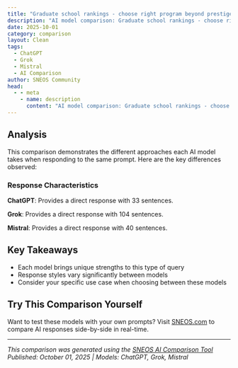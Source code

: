 ```yaml
---
title: "Graduate school rankings - choose right program beyond prestige"
description: "AI model comparison: Graduate school rankings - choose right program beyond prestige..."
date: 2025-10-01
category: comparison
layout: Clean
tags:
  - ChatGPT
  - Grok
  - Mistral
  - AI Comparison
author: SNEOS Community
head:
  - - meta
    - name: description
      content: "AI model comparison: Graduate school rankings - choose right program beyond prestige..."
---
```


<ChatComparison
  title="Graduate school rankings - choose right program beyond prestige"
  prompt="Graduate school rankings - choose right program beyond prestige"
  :responses='{"ChatGPT": "Choosing the right graduate school program is about much more than just prestige or rankings. While rankings can provide a general sense of a program\u2019s reputation, other factors often play a more critical role in your success and satisfaction. Here are some key considerations to help you select the right graduate program beyond prestige:\n\n### 1. **Research Interests and Faculty Expertise**\n- Look for programs where faculty members\u2019 research aligns closely with your own interests.\n- Investigate potential advisors and their recent publications.\n- Consider the availability of mentors who can support your specific goals.\n\n### 2. **Program Curriculum and Specializations**\n- Examine the courses offered and whether they match your educational and career objectives.\n- Check if there are opportunities for interdisciplinary study or specialization areas that interest you.\n\n### 3. **Resources and Facilities**\n- Assess the quality of labs, libraries, technology, and other facilities.\n- Consider access to funding for research, travel, and conferences.\n\n### 4. **Funding and Financial Support**\n- Look into the availability of scholarships, assistantships, fellowships, or grants.\n- Understand the cost of attendance and potential debt.\n\n### 5. **Career Support and Outcomes**\n- Investigate the department\u2019s track record for placing graduates in jobs or postdoctoral positions.\n- Consider the strength of the alumni network and career services.\n\n### 6. **Program Culture and Environment**\n- Visit campuses if possible to get a sense of community, diversity, and support.\n- Talk to current students about their experiences and work-life balance.\n\n### 7. **Location and Lifestyle**\n- Consider geographic preferences, living costs, and proximity to industry hubs or research centers.\n- Think about whether you prefer urban, suburban, or rural settings.\n\n### 8. **Flexibility and Program Format**\n- Check if the program offers part-time, online, or evening classes if you need flexibility.\n- Consider the program length and any opportunities for internships or practical experience.\n\n### 9. **Accreditation and Recognition**\n- Ensure the program is accredited by relevant bodies.\n- Consider field-specific certifications or endorsements.\n\n---\n\n### Summary\n\nWhile prestige can open doors, the best graduate program for you fits your research interests, supports your career goals, offers adequate funding, and provides a nurturing community. Focus on finding a program where you can thrive academically, professionally, and personally.\n\nIf you want, I can help you create a checklist or evaluate specific programs you\u2019re considering!", "Grok": "Choosing the right graduate school program is a critical decision that goes beyond simply looking at rankings or prestige. While rankings (like those from U.S. News \u0026 World Report, QS World University Rankings, or Times Higher Education) can provide a general sense of a program\u0027s reputation, they often fail to account for individual needs, career goals, and personal circumstances. Here\u0027s a comprehensive guide to help you select the right graduate program by focusing on factors beyond prestige:\n\n---\n\n### 1. Align the Program with Your Career Goals\n - **Program Focus and Specialization:** Research the curriculum and faculty expertise to ensure the program aligns with your specific interests and career aspirations. For example, if you\u0027re pursuing a master\u0027s in computer science with a focus on artificial intelligence, ensure the program offers relevant courses, research opportunities, and faculty who are leaders in that field.\n - **Industry Connections and Job Placement:** Look at the program\u0027s track record for placing graduates in your desired industry or role. Check alumni networks, career services, internship opportunities, and partnerships with companies or organizations.\n - **Licensing or Certification (if applicable):** For fields like law, medicine, or counseling, ensure the program meets the necessary accreditation or licensing requirements for your state or country.\n - **Long-Term Outcomes:** Investigate where alumni are 5\u201310 years after graduation. Are they in roles or industries that match your goals?\n\n **How to Research:** Check the program\u2019s website for alumni stories, career services data, and LinkedIn for graduate outcomes.\n\n---\n\n### 2. Evaluate Faculty and Research Opportunities\n - **Faculty Expertise:** Look for professors whose research or professional work aligns with your interests. If possible, reach out to them before applying to discuss potential research or mentorship opportunities.\n - **Research Facilities and Resources:** If your field involves research (e.g., STEM, social sciences), assess the availability of labs, funding, and access to cutting-edge technology or datasets.\n - **Publication and Collaboration Opportunities:** Check if students frequently co-author papers with faculty or present at conferences, as this can boost your resume or CV.\n\n **How to Research:** Review faculty bios on the program\u2019s website, search for their recent publications on Google Scholar, and look for student testimonials about working with faculty.\n\n---\n\n### 3. Consider Program Fit and Culture\n - **Teaching Style and Learning Environment:** Does the program emphasize hands-on learning, case studies, or theoretical research? Ensure the teaching style matches your learning preferences.\n - **Cohort Size and Diversity:** Smaller programs may offer more personalized attention, while larger ones might provide broader networking opportunities. Also, consider the diversity of the student body and whether the environment feels inclusive.\n - **Location and Lifestyle:** Think about the program\u0027s location in terms of cost of living, proximity to industry hubs, and quality of life. For instance, a program in Silicon Valley might offer tech opportunities but come with a high cost of living.\n - **Campus Culture:** Visit the campus (if possible) or attend virtual open houses to get a sense of the community. Are students collaborative or competitive? Does the culture align with your personality?\n\n **How to Research:** Speak to current students or alumni through forums, social media groups, or program-organized events. Websites like GradCafe also offer student insights and experiences.\n\n---\n\n### 4. Assess Financial Considerations\n - **Tuition and Cost of Attendance:** Prestige often comes with a higher price tag. Compare the total cost (tuition, fees, living expenses) against your budget and potential return on investment (ROI).\n - **Funding Opportunities:** Look for scholarships, fellowships, assistantships (teaching or research), or employer sponsorships. Some programs offer guaranteed funding for PhD students, for example.\n - **Debt vs. Earning Potential:** Consider how much debt you\u2019re willing to take on and whether the program\u2019s graduates earn salaries that justify the cost. Use tools like the U.S. Department of Education\u2019s College Scorecard to see graduate earnings data.\n - **Part-Time or Online Options:** If cost is a concern, explore part-time, hybrid, or online programs that allow you to work while studying.\n\n **How to Research:** Review the program\u2019s financial aid page, contact the admissions office for funding details, and use salary data from sources like Glassdoor or Payscale to estimate ROI.\n\n---\n\n### 5. Examine Flexibility and Support Systems\n - **Program Structure and Duration:** Does the program offer flexibility in course selection, pace, or scheduling? For working professionals, evening or weekend classes might be essential.\n - **Advising and Mentorship:** Investigate the availability of academic advisors, career counselors, and peer support networks to help you navigate the challenges of graduate school.\n - **Mental Health and Wellness Resources:** Grad school can be stressful. Check if the university offers counseling services, stress management workshops, or other support systems.\n\n **How to Research:** Look for reviews or ask current students about their experiences with advising and support services. Check the university\u2019s student services website for details on wellness programs.\n\n---\n\n### 6. Look at Networking and Alumni Connections\n - **Alumni Network Strength:** A strong alumni network can provide mentorship, job referrals, and lifelong connections. Research how active and accessible the alumni network is.\n - **Industry Events and Conferences:** Does the program host or sponsor events where you can meet professionals in your field?\n - **Location-Based Networking:** Programs in major cities or industry hubs (e.g., New York for finance, Los Angeles for entertainment) may offer better access to networking opportunities.\n\n **How to Research:** Search LinkedIn for alumni in your desired field, attend virtual or in-person networking events hosted by the program, and ask admissions about alumni engagement.\n\n---\n\n### 7. Investigate Rankings with a Critical Eye\n Rankings can be a starting point but should not be the sole factor in your decision. Understand their limitations:\n - **Methodology:** Different rankings prioritize different metrics (e.g., research output, student satisfaction, employability). U.S. News, for instance, heavily weighs peer and employer surveys, which may not reflect student experience.\n - **Relevance to Your Field:** Some rankings are general and may not reflect a program\u2019s strength in your specific discipline or subfield.\n - **Subjective Nature:** Prestige often stems from historical reputation rather than current program quality or fit for your needs.\n\n **How to Use Rankings:** Use them as a tool to create a shortlist, then dive deeper into program specifics. Look for field-specific rankings if available (e.g., Best Law Schools, Best Engineering Programs).\n\n---\n\n### 8. Consider Post-Graduation Factors\n - **Geographic Mobility:** If you plan to work in a specific region or country, ensure the program\u2019s reputation carries weight there. Some programs are highly regarded locally but less known internationally (or vice versa).\n - **Visa and Work Authorization (for International Students):** If you\u2019re studying abroad, research post-graduation work options like OPT (in the U.S.) or similar programs, and check the university\u2019s support for international students.\n - **Entrepreneurship Support (if relevant):** If you aim to start your own business, look for programs with incubators, accelerators, or entrepreneurship-focused courses.\n\n **How to Research:** Contact the university\u2019s international office or career services for visa and work authorization details. Review government websites for country-specific policies.\n\n---\n\n### actionable Steps to Make Your Decision\n1. **Create a Shortlist:** Use rankings, recommendations, and personal interests to narrow down 5\u201310 programs.\n2. **Build a Comparison Framework:** Use a spreadsheet to compare programs based on factors like cost, career outcomes, location, faculty, and funding.\n3. **Engage with the Community:** Reach out to current students, alumni, and faculty via email, LinkedIn, or program events to ask specific questions about your concerns.\n4. **Visit or Attend Virtual Events:** If possible, visit campuses or attend webinars to get a firsthand feel for the program.\n5. **Reflect on Your Priorities:** Weigh factors based on what matters most to you (e.g., affordability over location, or research opportunities over networking).\n\n---\n\n### Red Flags to Watch For\n- Programs that prioritize prestige over student support or career outcomes.\n- High costs with low ROI or poor job placement rates.\n- Lack of transparency about funding, curriculum, or alumni outcomes.\n- Negative reviews from current students about faculty accessibility or program organization.\n\n---\n\n### Final Thoughts\nPrestige can open doors, but the \u0022best\u0022 program is the one that aligns with your personal, academic, and professional goals. A less prestigious program with strong industry ties, affordable tuition, and a supportive environment might be a better fit than a top-ranked school that doesn\u2019t meet your needs. Take the time to research thoroughly, speak to people in the program, and trust your instincts about where you\u2019ll thrive.\n\nIf you have a specific field or program in mind, feel free to share, and I can help narrow down your options or provide more tailored advice!", "Mistral": "Choosing the right graduate program involves more than just looking at prestige and rankings. Here are some steps to help you make an informed decision:\n\n1. **Identify Your Priorities and Goals:**\n - Understand what you want to achieve with your graduate degree.\n - Consider your career goals, research interests, and personal preferences.\n\n2. **Evaluate the Curriculum and Specializations:**\n - Look for programs that offer courses and specializations aligned with your interests.\n - Check if the program provides practical experiences like internships, co-ops, or research opportunities.\n\n3. **Consider Faculty and Research Opportunities:**\n - Research the faculty members and their areas of expertise.\n - Look for professors whose work aligns with your interests and who could potentially serve as mentors.\n - Consider the research facilities, labs, and centers associated with the program.\n\n4. **Assess the Program\u0027s Reputation and Alumni Network:**\n - While rankings aren\u0027t everything, a program\u0027s reputation can impact your future prospects.\n - Look at the program\u0027s alumni network, their career paths, and the support provided to alumni.\n\n5. **Investigate Funding Opportunities:**\n - Consider the availability of scholarships, fellowships, teaching assistantships, and research assistantships.\n - Look into the cost of tuition and the overall cost of living in the program\u0027s location.\n\n6. **Consider Location and Campus Culture:**\n - Think about where you want to live and the type of environment you prefer (urban, rural, etc.).\n - Visit the campus, if possible, to get a feel for the culture and talk to current students.\n\n7. **Look at Program Duration and Flexibility:**\n - Consider the length of the program and how it fits with your personal and professional timeline.\n - Look into part-time options, online courses, or other flexible arrangements if needed.\n\n8. **Check Accreditation and Professional Certifications:**\n - Ensure the program is accredited by the relevant bodies in your field.\n - Consider if the program prepares you for any professional certifications or licensing exams.\n\n9. **Talk to Current Students and Alumni:**\n - Reach out to current students and alumni to get firsthand insights about the program.\n - Ask about their experiences, the support they received, and their career outcomes.\n\n10. **Career Services and Job Placement:**\n - Evaluate the career services offered by the university and the program\u0027s job placement rates.\n - Look for programs that have strong connections with industry and offer career development resources.\n\n11. **Program Size and Class Structure:**\n - Consider the size of the program and the student-to-faculty ratio.\n - Think about whether you prefer smaller, more intimate classes or larger, more diverse cohorts.\n\n12. **Extracurricular Opportunities:**\n - Look for programs that offer extracurricular activities, clubs, and organizations related to your field of study.\n - Consider the opportunities for networking, conferences, and professional development.\n\nBy considering these factors, you can make a more holistic decision that goes beyond just the prestige and rankings of a graduate program."}' 
  published-date="11:52"
/>

## Analysis

This comparison demonstrates the different approaches each AI model takes when responding to the same prompt. Here are the key differences observed:

### Response Characteristics

**ChatGPT**: Provides a direct response with 33 sentences. 

**Grok**: Provides a direct response with 104 sentences. 

**Mistral**: Provides a direct response with 40 sentences. 

## Key Takeaways

- Each model brings unique strengths to this type of query
- Response styles vary significantly between models
- Consider your specific use case when choosing between these models

## Try This Comparison Yourself

Want to test these models with your own prompts? Visit [SNEOS.com](https://sneos.com) to compare AI responses side-by-side in real-time.

---

*This comparison was generated using the [SNEOS AI Comparison Tool](https://sneos.com)*
*Published: October 01, 2025 | Models: ChatGPT, Grok, Mistral*
